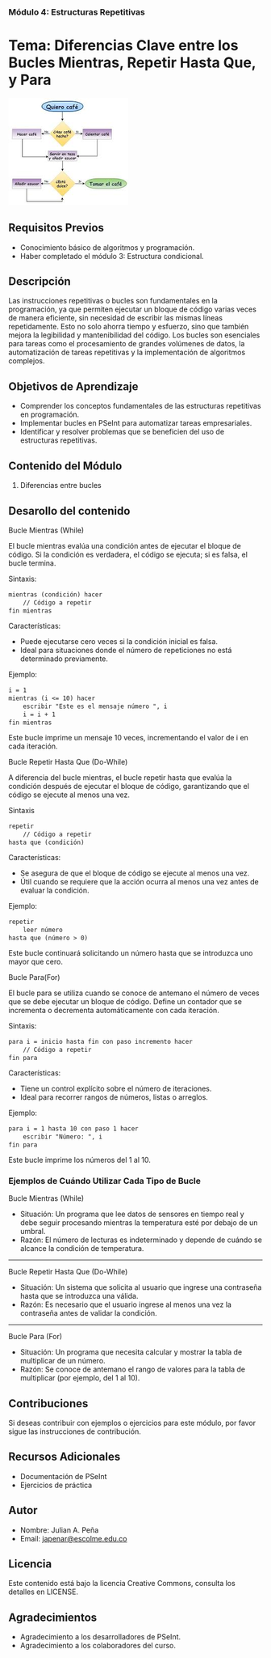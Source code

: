 
### Módulo 4: Estructuras Repetitivas

# Tema: Diferencias Clave entre los Bucles Mientras, Repetir Hasta Que, y Para


![Imagen de Ejemplo](../../recursos/img/algoritmo.jpg)

## Requisitos Previos

- Conocimiento básico de algoritmos y programación.
- Haber completado el módulo 3: Estructura condicional.

## Descripción

Las instrucciones repetitivas o bucles son fundamentales en la programación, ya que permiten ejecutar un bloque de código varias veces de manera eficiente, sin necesidad de escribir las mismas líneas repetidamente. Esto no solo ahorra tiempo y esfuerzo, sino que también mejora la legibilidad y mantenibilidad del código. Los bucles son esenciales para tareas como el procesamiento de grandes volúmenes de datos, la automatización de tareas repetitivas y la implementación de algoritmos complejos.



## Objetivos de Aprendizaje

- Comprender los conceptos fundamentales de las estructuras repetitivas en programación.
- Implementar bucles en PSeInt para automatizar tareas empresariales.
- Identificar y resolver problemas que se beneficien del uso de estructuras repetitivas.

## Contenido del Módulo

1. Diferencias entre bucles

## Desarollo del contenido

Bucle Mientras (While)

El bucle mientras evalúa una condición antes de ejecutar el bloque de código. Si la condición es verdadera, el código se ejecuta; si es falsa, el bucle termina.

Sintaxis: 
```
mientras (condición) hacer
    // Código a repetir
fin mientras
```

Características:

- Puede ejecutarse cero veces si la condición inicial es falsa.
- Ideal para situaciones donde el número de repeticiones no está determinado previamente.

Ejemplo: 

```
i = 1
mientras (i <= 10) hacer
    escribir "Este es el mensaje número ", i
    i = i + 1
fin mientras
```
Este bucle imprime un mensaje 10 veces, incrementando el valor de i en cada iteración.

Bucle Repetir Hasta Que (Do-While)

A diferencia del bucle mientras, el bucle repetir hasta que evalúa la condición después de ejecutar el bloque de código, garantizando que el código se ejecute al menos una vez.

Sintaxis
```
repetir
    // Código a repetir
hasta que (condición)
```
Características:

- Se asegura de que el bloque de código se ejecute al menos una vez.
- Útil cuando se requiere que la acción ocurra al menos una vez antes de evaluar la condición.


Ejemplo:
```
repetir
    leer número
hasta que (número > 0)
```
Este bucle continuará solicitando un número hasta que se introduzca uno mayor que cero.

Bucle Para(For)

El bucle para se utiliza cuando se conoce de antemano el número de veces que se debe ejecutar un bloque de código. Define un contador que se incrementa o decrementa automáticamente con cada iteración.

Sintaxis:
```
para i = inicio hasta fin con paso incremento hacer
    // Código a repetir
fin para
```

Características:

- Tiene un control explícito sobre el número de iteraciones.
- Ideal para recorrer rangos de números, listas o arreglos.

Ejemplo:
```
para i = 1 hasta 10 con paso 1 hacer
    escribir "Número: ", i
fin para
```
Este bucle imprime los números del 1 al 10.

### Ejemplos de Cuándo Utilizar Cada Tipo de Bucle

Bucle Mientras (While)

- Situación: Un programa que lee datos de sensores en tiempo real y debe seguir procesando mientras la temperatura esté por debajo de un umbral.
- Razón: El número de lecturas es indeterminado y depende de cuándo se alcance la condición de temperatura.

---
Bucle Repetir Hasta Que (Do-While)

- Situación: Un sistema que solicita al usuario que ingrese una contraseña hasta que se introduzca una válida.
- Razón: Es necesario que el usuario ingrese al menos una vez la contraseña antes de validar la condición.
---
Bucle Para (For)

- Situación: Un programa que necesita calcular y mostrar la tabla de multiplicar de un número.
- Razón: Se conoce de antemano el rango de valores para la tabla de multiplicar (por ejemplo, del 1 al 10).


## Contribuciones

Si deseas contribuir con ejemplos o ejercicios para este módulo, por favor sigue las instrucciones de contribución.

## Recursos Adicionales

- Documentación de PSeInt
- Ejercicios de práctica

## Autor

- Nombre: Julian A. Peña
- Email: japenar@escolme.edu.co

## Licencia
Este contenido está bajo la licencia Creative Commons, consulta los detalles en LICENSE.

## Agradecimientos
- Agradecimiento a los desarrolladores de PSeInt.
- Agradecimiento a los colaboradores del curso.